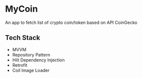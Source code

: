 # MyCoin
An app to fetch list of crypto coin/token based on API CoinGecko

## Tech Stack
- MVVM
- Repository Pattern
- Hilt Dependency Injection
- Retrofit
- Coil Image Loader
